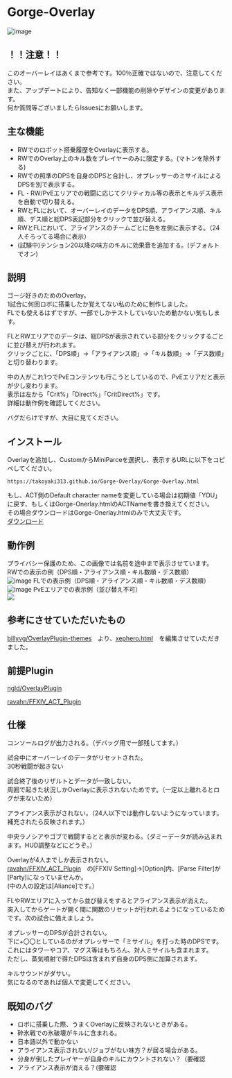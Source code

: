 # Gorge-Overlay
![image](https://user-images.githubusercontent.com/40759792/131285213-e1d75cc5-020a-4cc1-bc20-de317ff3c85b.png)
## ！！注意！！
このオーバーレイはあくまで参考です。100％正確ではないので、注意してください。  
また、アップデートにより、告知なく一部機能の削除やデザインの変更があります。  
何か質問等ございましたらIssuesにお願いします。  

## 主な機能
- RWでのロボット搭乗履歴をOverlayに表示する。  
- RWでのOverlay上のキル数をプレイヤーのみに限定する。(マトンを除外する)
- RWでの照準のDPSを自身のDPSと合計し、オプレッサーのミサイルによるDPSを別で表示する。
- FL・RW/PvEエリアでの戦闘に応じてクリティカル等の表示とキルデス表示を自動で切り替える。
- RWとFLにおいて、オーバーレイのデータをDPS順、アライアンス順、キル順、デス順と総DPS表記部分をクリックで並び替える。
- RWとFLにおいて、アライアンスのチームごとに色を左側に表示する。（24人そろってる場合に表示）
- (試験中)テンション20以降の味方のキルに効果音を追加する。(デフォルトでオン)  


## 説明
ゴージ好きのためのOverlay。  
1試合に何回ロボに搭乗したか覚えてない私のために制作しました。  
FLでも使えるはずですが、一部でしかテストしていないため動かない気もします。  

FLとRWエリアでのデータは、総DPSが表示されている部分をクリックするごとに並び替えが行われます。  
クリックごとに、「DPS順」→「アライアンス順」→「キル数順」→「デス数順」と切り替わります。

中の人がこれ1つでPvEコンテンツも行こうとしているので、PvEエリアだと表示が少し変わります。  
表示は左から「Crit%」「Direct%」「CritDirect%」です。  
詳細は動作例を確認してください。
  
バグだらけですが、大目に見てください。
## インストール
Overlayを追加し、CustomからMiniParceを選択し、表示するURLに以下をコピペしてください。
```
https://takoyaki313.github.io/Gorge-Overlay/Gorge-Overlay.html
```
もし、ACT側のDefault character nameを変更している場合は初期値「YOU」に戻す、もしくはGorge-Onerlay.htmlのACTNameを書き換えてください。  
その場合ダウンロードはGorge-Onerlay.htmlのみで大丈夫です。  
[ダウンロード](https://github.com/takoyaki313/Gorge-Overlay/releases)

## 動作例
プライバシー保護のため、この画像では名前を途中まで表示させています。  
RWでの表示の例（DPS順・アライアンス順・キル数順・デス数順）  
![image](https://user-images.githubusercontent.com/40759792/131143834-ffc006a2-26bc-4379-9126-54e8e27b4187.png)
FLでの表示例（DPS順・アライアンス順・キル数順・デス数順）  
![image](https://user-images.githubusercontent.com/40759792/131143823-eea9f374-12af-4610-a7cb-5623fc6bc43c.png)
PvEエリアでの表示例（並び替え不可）  
![](https://user-images.githubusercontent.com/40759792/130108442-c10fe405-ad29-4617-b163-25b3a61d6920.png)


## 参考にさせていただいたもの
[billyvg/OverlayPlugin-themes](https://github.com/billyvg/OverlayPlugin-themes)　より、[xephero.html](https://github.com/billyvg/OverlayPlugin-themes/blob/master/xephero.html)　を編集させていただきました。

## 前提Plugin
[ngld/OverlayPlugin](https://github.com/ngld/OverlayPlugin)

[ravahn/FFXIV_ACT_Plugin](https://github.com/ravahn/FFXIV_ACT_Plugin)


## 仕様
コンソールログが出力される。（デバッグ用で一部残してます。）

試合中にオーバーレイのデータがリセットされた。  
30秒戦闘が起きない

試合終了後のリザルトとデータが一致しない。  
周囲で起きた状況しかOverlayに表示されないためです。（一定以上離れるとログが来ないため）

アライアンス表示がされない。（24人以下では動作しないようになっています。補充されたら反映されます。）

中央ラノシアやゴブで戦闘するとと表示が変わる。（ダミーデータが読み込まれます。HUD調整などにどうぞ。）

Overlayが4人までしか表示されない。  
[ravahn/FFXIV_ACT_Plugin](https://github.com/ravahn/FFXIV_ACT_Plugin)　の[FFXIV Setting]→[Option]内、[Parse Filter]が[Party]になっていませんか。  
(中の人の設定は[Aliance]です。）

FLやRWエリアに入ってから並び替えをするとアライアンス表示が消えた。  
突入してからゲートが開く間に関数のリセットが行われるようになっているためです。次の試合に備えましょう。

オプレッサーのDPSが合計されない。  
下に+〇〇としているのがオプレッサーで「ミサイル」を打った時のDPSです。これにはタワーやコア、マグス等はもちろん、対人ミサイルも含まれます。  
ただし、蒸気噴射で得たDPSは含まれず自身のDPS側に加算されます。

キルサウンドがダサい。  
気になるのであれば個人で変更してください。

## 既知のバグ
- ロボに搭乗した際、うまくOverlayに反映されないときがある。  
- 砕氷戦での氷破壊がキルに含まれる。    
- 日本語以外で動かない
- アライアンス表示されない/ジョブがない味方？が居る場合がある。
- 分身が倒したプレイヤーが自身のキルにカウントされない？（要確認
- アライアンス表示が消える？(要確認
